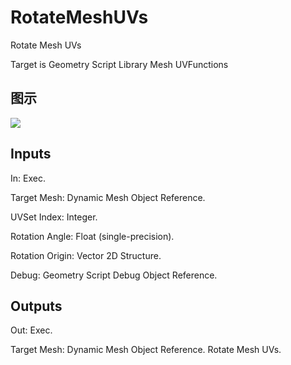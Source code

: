 # RotateMeshUVs

Rotate Mesh UVs

Target is Geometry Script Library Mesh UVFunctions

## 图示

![]($-20221218-19134653.png)

## Inputs

In: Exec.

Target Mesh: Dynamic Mesh Object Reference.

UVSet Index: Integer.

Rotation Angle: Float (single-precision).

Rotation Origin: Vector 2D Structure.

Debug: Geometry Script Debug Object Reference.  

## Outputs

Out: Exec.

Target Mesh: Dynamic Mesh Object Reference. Rotate Mesh UVs.

